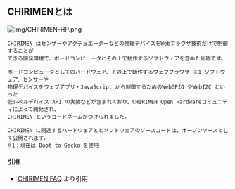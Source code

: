 ## CHIRIMENとは
![img/CHIRIMEN-HP.png](img/CHIRIMEN-HP.png)

```
CHIRIMEN はセンサーやアクチュエーターなどの物理デバイスをWebブラウザ技術だけで制御することが
できる開発環境で、ボードコンピュータとその上で動作するソフトウェアを含めた総称です。

ボードコンピュータとしてのハードウェア、その上で動作するウェブブラウザ ※1 ソフトウェア、センサーや
物理デバイスをウェブアプリ・JavaScript から制御するためのWebGPIO やWebI2C といった
低レベルデバイス API の実装などが含まれており、CHIRIMEN Open Hardwareコミュニティによって開発され、
CHIRIMEN というコードネームがつけられました。

CHIRIMEN に関連するハードウェアととソフトウェアのソースコードは、オープンソースとして公開されます。
※1：現在は Boot to Gecko を使用
```

#### 引用
- [CHIRIMEN FAQ](https://chirimen.org/docs/ja/FAQ.html) より引用

